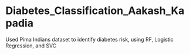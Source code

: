 # Diabetes_Classification_Aakash_Kapadia
Used Pima Indians dataset to identify diabetes risk, using RF, Logistic Regression, and SVC
